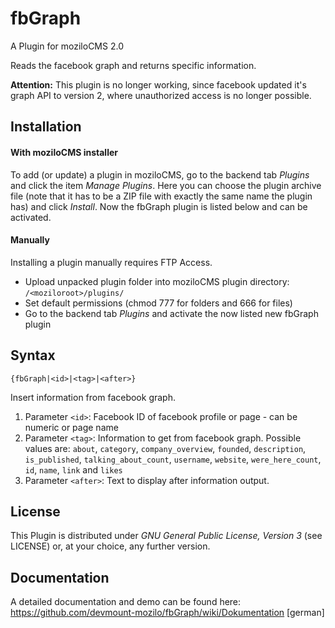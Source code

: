 # fbGraph
A Plugin for moziloCMS 2.0

Reads the facebook graph and returns specific information.

**Attention:** This plugin is no longer working, since facebook updated it's graph API to version 2, where unauthorized access is no longer possible.

## Installation
#### With moziloCMS installer
To add (or update) a plugin in moziloCMS, go to the backend tab *Plugins* and click the item *Manage Plugins*. Here you can choose the plugin archive file (note that it has to be a ZIP file with exactly the same name the plugin has) and click *Install*. Now the fbGraph plugin is listed below and can be activated.

#### Manually
Installing a plugin manually requires FTP Access.
- Upload unpacked plugin folder into moziloCMS plugin directory: ```/<moziloroot>/plugins/```
- Set default permissions (chmod 777 for folders and 666 for files)
- Go to the backend tab *Plugins* and activate the now listed new fbGraph plugin

## Syntax
```
{fbGraph|<id>|<tag>|<after>}
```
Insert information from facebook graph.

1. Parameter ```<id>```: Facebook ID of facebook profile or page - can be numeric or page name
2. Parameter ```<tag>```: Information to get from facebook graph. Possible values are: ```about```, ```category```, ```company_overview```, ```founded```, ```description```, ```is_published```, ```talking_about_count```, ```username```, ```website```, ```were_here_count```, ```id```, ```name```, ```link``` and ```likes```
3. Parameter ```<after>```: Text to display after information output.

## License
This Plugin is distributed under *GNU General Public License, Version 3* (see LICENSE) or, at your choice, any further version.

## Documentation
A detailed documentation and demo can be found here:  
https://github.com/devmount-mozilo/fbGraph/wiki/Dokumentation [german]
